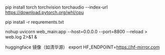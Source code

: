 pip install torch torchvision torchaudio --index-url https://download.pytorch.org/whl/cpu

pip install -r requrements.txt

nohup uvicorn web_main:app --host=0.0.0.0 --port=8800 --reload  > web.log 2>&1 &

huggingface 镜像（如清华源）
export HF_ENDPOINT=https://hf-mirror.com
